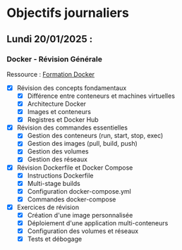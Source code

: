 # Objectifs journaliers

## Lundi 20/01/2025 :

### Docker - Révision Générale

Ressource : [Formation Docker](https://github.com/HachemiH/formation-docker)

- [x] Révision des concepts fondamentaux
  - [x] Différence entre conteneurs et machines virtuelles
  - [x] Architecture Docker
  - [x] Images et conteneurs
  - [x] Registres et Docker Hub

- [x] Révision des commandes essentielles
  - [x] Gestion des conteneurs (run, start, stop, exec)
  - [x] Gestion des images (pull, build, push)
  - [x] Gestion des volumes
  - [x] Gestion des réseaux

- [x] Révision Dockerfile et Docker Compose
  - [x] Instructions Dockerfile
  - [x] Multi-stage builds
  - [x] Configuration docker-compose.yml
  - [x] Commandes docker-compose

- [x] Exercices de révision
  - [x] Création d'une image personnalisée
  - [x] Déploiement d'une application multi-conteneurs
  - [x] Configuration des volumes et réseaux
  - [x] Tests et débogage 